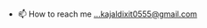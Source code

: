 
- 📫 How to reach me ...kajaldixit0555@gmail.com

<!---
KajalDixit/KajalDixit is a ✨ special ✨ repository because its `README.md` (this file) appears on your GitHub profile.
You can click the Preview link to take a look at your changes.
--->
